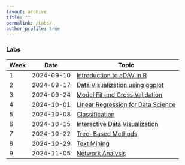 ```yaml
---
layout: archive
title: ""
permalink: /Labs/
author_profile: true
---
```


### Labs

| Week | Date       | Topic                                                            |
|------|------------|------------------------------------------------------------------|
| 1    | 2024-09-10 | [Introduction to aDAV in R](http://tshahedi.github.io/adav-course/files/r_introduction_updated.html)                 |
| 2    | 2024-09-17 | [Data Visualization using ggplot](http://tshahedi.github.io/adav-course/files/Visualization.pdf)          |
| 3    | 2024-09-24 | [Model Fit and Cross Validation](http://tshahedi.github.io/adav-course/files/ModelFit.pdf)   |
| 4    | 2024-10-01 | [Linear Regression for Data Science](http://tshahedi.github.io/adav-course/files/regression.pdf) |
| 5    | 2024-10-08 | [Classification](http://tshahedi.github.io/adav-course/files/Classification.pdf)             |
| 6    | 2024-10-15 | [Interactive Data Visualization](http://tshahedi.github.io/adav-course/files/shinyapp.pdf)    |
| 7    | 2024-10-22 | [Tree-Based Methods](http://tshahedi.github.io/adav-course/files/Tree-Based.pdf)              |
| 8    | 2024-10-29 | [Text Mining](http://tshahedi.github.io/adav-course/files/Text-Mining.pdf)                    |
| 9    | 2024-11-05 | [Network Analysis](http://tshahedi.github.io/adav-course/files/Network-analysis.pdf)          |
